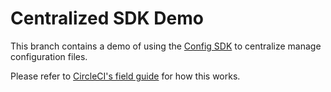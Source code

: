 # Centralized SDK Demo

This branch contains a demo of using the [Config SDK](https://circleci.com/docs/circleci-config-sdk/) to centralize manage configuration files.

Please refer to [CircleCI's field guide](https://fieldguide.circleci-labs.com/advanced_concepts/centralized_config_management/) for how this works.
